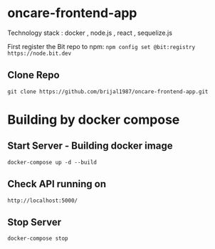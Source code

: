 # oncare-frontend-app
Technology stack : docker , node.js , react , sequelize.js

First register the Bit repo to npm:
`npm config set @bit:registry https://node.bit.dev`

## Clone Repo
`git clone https://github.com/brijal1987/oncare-frontend-app.git`

# Building by docker compose

## Start Server - Building docker image
`docker-compose up -d --build`

## Check API running on
`http://localhost:5000/`

## Stop Server
`docker-compose stop`


